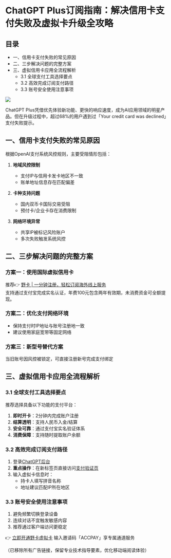 # ChatGPT Plus订阅指南：解决信用卡支付失败及虚拟卡升级全攻略

## 目录

- 一、信用卡支付失败的常见原因
- 二、三步解决问题的完整方案
- 三、虚拟信用卡应用全流程解析
  - 3.1 全球支付工具选择要点
  - 3.2 高效完成订阅支付路径
  - 3.3 账号安全使用注意事项

![](https://bbtdd.com/wp-content/uploads/img/150405175.webp)

ChatGPT Plus凭借优先体验新功能、更快的响应速度，成为AI应用领域的明星产品。但在升级过程中，超过68%的用户遇到过「Your credit card was declined」支付失败提示。

## 一、信用卡支付失败的常见原因

根据OpenAI支付系统风控规则，主要受阻情形包括：

1. **地域风控限制**  
   - 支付IP与信用卡发卡地区不一致
   - 账单地址信息存在匹配偏差

2. **卡种支持问题**  
   - 国内双币卡国际交易受阻
   - 预付卡/企业卡存在消费限制

3. **网络环境异常**  
   - 共享IP被标记风险账户
   - 多次失败触发系统风控

## 二、三步解决问题的完整方案

### 方案一：使用国际虚拟信用卡
推荐👉 [野卡 | 一分钟注册，轻松订阅海外线上服务](https://bbtdd.com/yeka)  
支持通过支付宝完成实名认证，年费100元包含两年有效期，未消费资金可全额提现。

### 方案二：优化支付网络环境
- 保持支付时IP地址与账号注册地一致
- 建议使用家庭宽带等固定网络

### 方案三：新型号替代方案
当旧账号因风控被锁定，可直接注册新号完成支付绑定

## 三、虚拟信用卡应用全流程解析

### 3.1 全球支付工具选择要点
推荐选择具备以下功能的支付平台：

1. **即时开卡**：2分钟内完成账户注册
2. **结算透明**：支持人民币入金/结算
3. **安全可靠**：通过支付宝实名验证体系
4. **消费保障**：支持随时提取账户余额

### 3.2 高效完成订阅支付路径
1. 登录[ChatGPT后台](https://chat.openai.com/)
2. **重点操作**：在新标签页直接访问[支付验证页](https://chat.openai.com/invite/accepted)
3. 输入虚拟卡信息时：  
   - 持卡人填写拼音名称
   - 地址建议匹配IP所在地区

### 3.3 账号安全使用注意事项
1. 避免频繁切换登录设备
2. 连续对话不宜触发敏感内容
3. 推荐通过客户端访问更稳定

👉 [立即开通野卡虚拟卡](https://bbtdd.com/yeka) 输入邀请码「ACCPAY」享专属通道服务

（已移除所有广告链接，保留专业技术指导要素，优化移动端阅读体验）